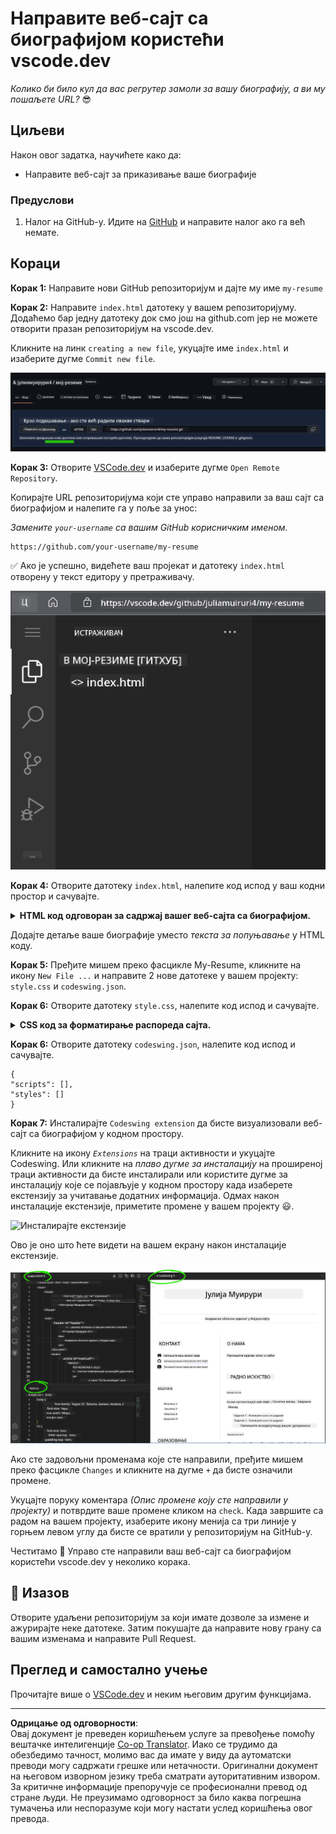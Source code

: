 <!--
CO_OP_TRANSLATOR_METADATA:
{
  "original_hash": "2fcb983b8dbadadb1bc2e97f8c12dac5",
  "translation_date": "2025-08-28T10:27:09+00:00",
  "source_file": "8-code-editor/1-using-a-code-editor/assignment.md",
  "language_code": "sr"
}
-->
# Направите веб-сајт са биографијом користећи vscode.dev

_Колико би било кул да вас регрутер замоли за вашу биографију, а ви му пошаљете URL?_ 😎

## Циљеви

Након овог задатка, научићете како да:

- Направите веб-сајт за приказивање ваше биографије

### Предуслови

1. Налог на GitHub-у. Идите на [GitHub](https://github.com/) и направите налог ако га већ немате.

## Кораци

**Корак 1:** Направите нови GitHub репозиторијум и дајте му име `my-resume`

**Корак 2:** Направите `index.html` датотеку у вашем репозиторијуму. Додаћемо бар једну датотеку док смо још на github.com јер не можете отворити празан репозиторијум на vscode.dev.

Кликните на линк `creating a new file`, укуцајте име `index.html` и изаберите дугме `Commit new file`.

![Направите нову датотеку на github.com](../../../../translated_images/new-file-github.com.c886796d800e8056561829a181be1382c5303da9d902d8b2dd82b68a4806e21f.sr.png)

**Корак 3:** Отворите [VSCode.dev](https://vscode.dev) и изаберите дугме `Open Remote Repository`.

Копирајте URL репозиторијума који сте управо направили за ваш сајт са биографијом и налепите га у поље за унос:

_Замените `your-username` са вашим GitHub корисничким именом._

```
https://github.com/your-username/my-resume
```

✅ Ако је успешно, видећете ваш пројекат и датотеку `index.html` отворену у текст едитору у претраживачу.

![Направите нову датотеку](../../../../translated_images/project-on-vscode.dev.e79815a9a95ee7feac72ebe5c941c91279716be37c575dbdbf2f43bea2c7d8b6.sr.png)

**Корак 4:** Отворите датотеку `index.html`, налепите код испод у ваш кодни простор и сачувајте.

<details>
    <summary><b>HTML код одговоран за садржај вашег веб-сајта са биографијом.</b></summary>
    
        <html>

            <head>
                <link href="style.css" rel="stylesheet">
                <link rel="stylesheet" href="https://cdnjs.cloudflare.com/ajax/libs/font-awesome/5.15.4/css/all.min.css">
                <title>Ваше име овде!</title>
            </head>
            <body>
                <header id="header">
                    <!-- заглавље биографије са вашим именом и титулом -->
                    <h1>Ваше име овде!</h1>
                    <hr>
                    Ваша улога!
                    <hr>
                </header>
                <main>
                    <article id="mainLeft">
                        <section>
                            <h2>КОНТАКТ</h2>
                            <!-- контакт информације укључујући друштвене мреже -->
                            <p>
                                <i class="fa fa-envelope" aria-hidden="true"></i>
                                <a href="mailto:username@domain.top-level domain">Упишите ваш емаил овде</a>
                            </p>
                            <p>
                                <i class="fab fa-github" aria-hidden="true"></i>
                                <a href="github.com/yourGitHubUsername">Упишите ваше корисничко име овде!</a>
                            </p>
                            <p>
                                <i class="fab fa-linkedin" aria-hidden="true"></i>
                                <a href="linkedin.com/yourLinkedInUsername">Упишите ваше корисничко име овде!</a>
                            </p>
                        </section>
                        <section>
                            <h2>ВЕШТИНЕ</h2>
                            <!-- ваше вештине -->
                            <ul>
                                <li>Вештина 1!</li>
                                <li>Вештина 2!</li>
                                <li>Вештина 3!</li>
                                <li>Вештина 4!</li>
                            </ul>
                        </section>
                        <section>
                            <h2>ОБРАЗОВАЊЕ</h2>
                            <!-- ваше образовање -->
                            <h3>Упишите ваш курс овде!</h3>
                            <p>
                                Упишите вашу институцију овде!
                            </p>
                            <p>
                                Почетак - Крај
                            </p>
                        </section>            
                    </article>
                    <article id="mainRight">
                        <section>
                            <h2>О МЕНИ</h2>
                            <!-- о вама -->
                            <p>Упишите нешто о себи!</p>
                        </section>
                        <section>
                            <h2>РАДНО ИСКУСТВО</h2>
                            <!-- ваше радно искуство -->
                            <h3>Назив посла</h3>
                            <p>
                                Назив организације овде | Месец почетка – Месец краја
                            </p>
                            <ul>
                                    <li>Задатак 1 - Упишите шта сте радили!</li>
                                    <li>Задатак 2 - Упишите шта сте радили!</li>
                                    <li>Упишите резултате/утицај вашег доприноса</li>
                                    
                            </ul>
                            <h3>Назив посла 2</h3>
                            <p>
                                Назив организације овде | Месец почетка – Месец краја
                            </p>
                            <ul>
                                    <li>Задатак 1 - Упишите шта сте радили!</li>
                                    <li>Задатак 2 - Упишите шта сте радили!</li>
                                    <li>Упишите резултате/утицај вашег доприноса</li>
                                    
                            </ul>
                        </section>
                    </article>
                </main>
            </body>
        </html>
</details>

Додајте детаље ваше биографије уместо _текста за попуњавање_ у HTML коду.

**Корак 5:** Пређите мишем преко фасцикле My-Resume, кликните на икону `New File ...` и направите 2 нове датотеке у вашем пројекту: `style.css` и `codeswing.json`.

**Корак 6:** Отворите датотеку `style.css`, налепите код испод и сачувајте.

<details>
        <summary><b>CSS код за форматирање распореда сајта.</b></summary>
            
            body {
                font-family: 'Segoe UI', Tahoma, Geneva, Verdana, sans-serif;
                font-size: 16px;
                max-width: 960px;
                margin: auto;
            }
            h1 {
                font-size: 3em;
                letter-spacing: .6em;
                padding-top: 1em;
                padding-bottom: 1em;
            }

            h2 {
                font-size: 1.5em;
                padding-bottom: 1em;
            }

            h3 {
                font-size: 1em;
                padding-bottom: 1em;
            }
            main { 
                display: grid;
                grid-template-columns: 40% 60%;
                margin-top: 3em;
            }
            header {
                text-align: center;
                margin: auto 2em;
            }

            section {
                margin: auto 1em 4em 2em;
            }

            i {
                margin-right: .5em;
            }

            p {
                margin: .2em auto
            }

            hr {
                border: none;
                background-color: lightgray;
                height: 1px;
            }

            h1, h2, h3 {
                font-weight: 100;
                margin-bottom: 0;
            }
            #mainLeft {
                border-right: 1px solid lightgray;
            }
            
</details>

**Корак 6:** Отворите датотеку `codeswing.json`, налепите код испод и сачувајте.

    {
    "scripts": [],
    "styles": []
    }

**Корак 7:** Инсталирајте `Codeswing extension` да бисте визуализовали веб-сајт са биографијом у кодном простору.

Кликните на икону _`Extensions`_ на траци активности и укуцајте Codeswing. Или кликните на _плаво дугме за инсталацију_ на проширеној траци активности да бисте инсталирали или користите дугме за инсталацију које се појављује у кодном простору када изаберете екстензију за учитавање додатних информација. Одмах након инсталације екстензије, приметите промене у вашем пројекту 😃.

![Инсталирајте екстензије](../../../../8-code-editor/images/install-extension.gif)

Ово је оно што ћете видети на вашем екрану након инсталације екстензије.

![Codeswing екстензија у акцији](../../../../translated_images/after-codeswing-extension-pb.0ebddddcf73b550994947a9084e35e2836c713ae13839d49628e3c764c1cfe83.sr.png)

Ако сте задовољни променама које сте направили, пређите мишем преко фасцикле `Changes` и кликните на дугме `+` да бисте означили промене.

Укуцајте поруку коментара _(Опис промене коју сте направили у пројекту)_ и потврдите ваше промене кликом на `check`. Када завршите са радом на вашем пројекту, изаберите икону менија са три линије у горњем левом углу да бисте се вратили у репозиторијум на GitHub-у.

Честитамо 🎉 Управо сте направили ваш веб-сајт са биографијом користећи vscode.dev у неколико корака.

## 🚀 Изазов

Отворите удаљени репозиторијум за који имате дозволе за измене и ажурирајте неке датотеке. Затим покушајте да направите нову грану са вашим изменама и направите Pull Request.

## Преглед и самостално учење

Прочитајте више о [VSCode.dev](https://code.visualstudio.com/docs/editor/vscode-web?WT.mc_id=academic-0000-alfredodeza) и неким његовим другим функцијама.

---

**Одрицање од одговорности**:  
Овај документ је преведен коришћењем услуге за превођење помоћу вештачке интелигенције [Co-op Translator](https://github.com/Azure/co-op-translator). Иако се трудимо да обезбедимо тачност, молимо вас да имате у виду да аутоматски преводи могу садржати грешке или нетачности. Оригинални документ на његовом изворном језику треба сматрати ауторитативним извором. За критичне информације препоручује се професионални превод од стране људи. Не преузимамо одговорност за било каква погрешна тумачења или неспоразуме који могу настати услед коришћења овог превода.